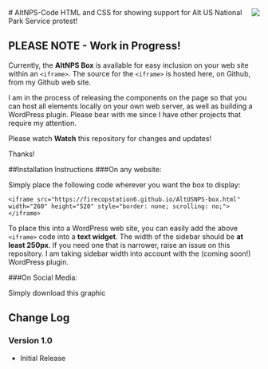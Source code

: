 <img src="https://i1.wp.com/jimmetzger.net/wp-content/uploads/2017/01/altnps.png?fit=200,200" align="right">
# AltNPS-Code
HTML and CSS for showing support for Alt US National Park Service protest!

## PLEASE NOTE - Work in Progress!
Currently, the **AltNPS Box** is available for easy inclusion on your web site within an ```<iframe>```. The source for the ```<iframe>``` is hosted here, on Github, from my Github web site.

I am in the process of releasing the components on the page so that you can host all elements locally on your own web server, as well as building a WordPress plugin. Please bear with me since I have other projects that require my attention.

Please watch **Watch** this repository for changes and updates!

Thanks!

##Installation Instructions
###On any website:

Simply place the following code wherever you want the box to display:
```
<iframe src="https://firecopstation6.github.io/AltUSNPS-box.html" width="260" height="520" style="border: none; scrolling: no;"></iframe>
```
To place this into a WordPress web site, you can easily add the above ```<iframe>``` code into a **text widget**. The width of the sidebar should be **at least 250px**. If you need one that is narrower, raise an issue on this repository. I am taking sidebar width into account with the (coming soon!) WordPress plugin.

###On Social Media:

Simply download this graphic

## Change Log

### Version 1.0
- Initial Release

